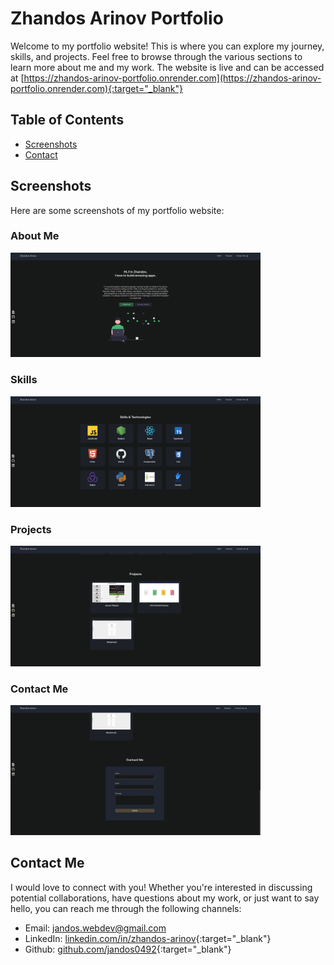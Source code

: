 # Zhandos Arinov Portfolio

Welcome to my portfolio website! This is where you can explore my journey, skills, and projects. Feel free to browse through the various sections to learn more about me and my work. The website is live and can be accessed at [https://zhandos-arinov-portfolio.onrender.com](https://zhandos-arinov-portfolio.onrender.com){:target="_blank"}


## Table of Contents

- [Screenshots](#screenshots)
- [Contact](#contact)


<h2 id="screenshots">Screenshots</h2>

Here are some screenshots of my portfolio website:
### About Me

<img src="./frontend/public/images/screenshots/about-me.jpg" alt="About Me screenshot" width="400px">

### Skills

<img src="./frontend/public/images/screenshots/skills.jpg" alt="Skills screenshot" width="400px">

### Projects

<img src="./frontend/public/images/screenshots/projects.jpg" alt="Projects screenshots" width="400px">

### Contact Me

<img src="./frontend/public/images/screenshots/contact.jpg" alt="Contact Me screenshot" width="400px">


<h2 id="contact">Contact Me</h2>

I would love to connect with you! Whether you're interested in discussing potential collaborations, have questions about my work, or just want to say hello, you can reach me through the following channels:

- Email: jandos.webdev@gmail.com
- LinkedIn: [linkedin.com/in/zhandos-arinov](https://www.linkedin.com/in/zhandos-arinov-19046a156/){:target="_blank"}
- Github: [github.com/jandos0492](https://github.com/jandos0492){:target="_blank"}

